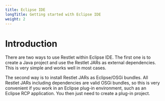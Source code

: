 ```yaml
---
title: Eclipse IDE
longTitle: Getting started with Eclipse IDE
weight: 2
---
```

# Introduction

There are two ways to use Restlet within Eclipse IDE. The first one is
to create a Java project and use the Restlet JARs as external
dependencies. This is very simple and works well in most cases.

The second way is to install Restlet JARs as Eclipse/OSGi bundles. All
Restlet JARs including dependencies are valid OSGi bundles, so this is
very convenient if you work in an Eclipse plug-in environment, such as
an Eclipse RCP application. You then just need to create a plug-in
project.
